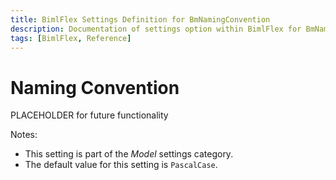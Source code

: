 ```yaml
---
title: BimlFlex Settings Definition for BmNamingConvention
description: Documentation of settings option within BimlFlex for BmNamingConvention
tags: [BimlFlex, Reference]
---
```


# Naming Convention

PLACEHOLDER for future functionality

Notes:

* This setting is part of the *Model* settings category.
* The default value for this setting is `PascalCase`.
